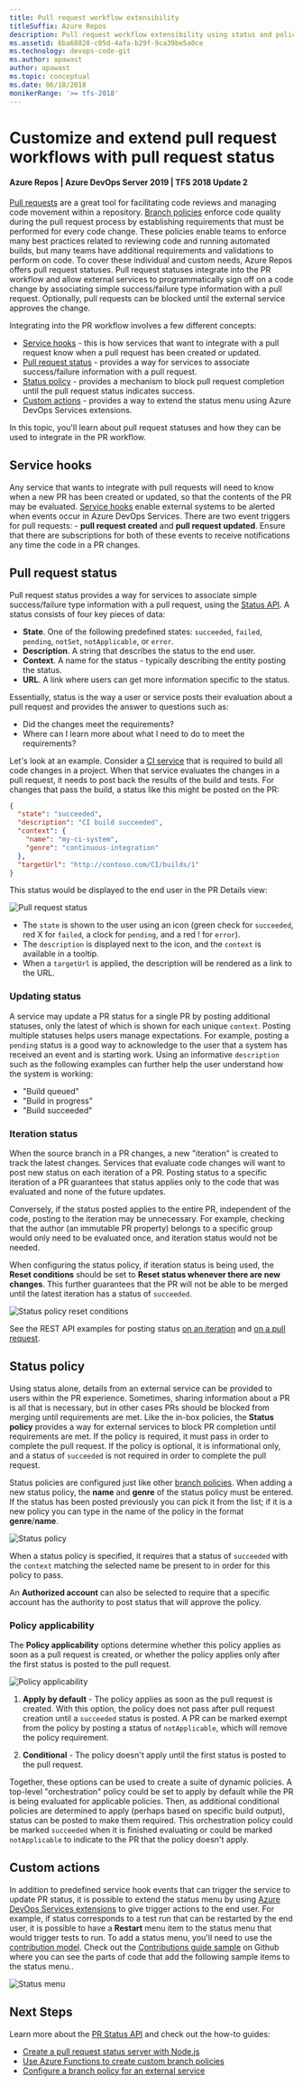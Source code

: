 ```yaml
---
title: Pull request workflow extensibility
titleSuffix: Azure Repos
description: Pull request workflow extensibility using status and policy
ms.assetid: 6ba68828-c05d-4afa-b29f-9ca39be5a0ce
ms.technology: devops-code-git 
ms.author: apawast
author: apawast
ms.topic: conceptual
ms.date: 06/18/2018
monikerRange: '>= tfs-2018'
---
```


# Customize and extend pull request workflows with pull request status

#### Azure Repos | Azure DevOps Server 2019 | TFS 2018 Update 2

[Pull requests](pull-requests.md) are a great tool for facilitating code reviews and managing code movement within a repository.
[Branch policies](branch-policies.md) enforce code quality during the pull request process by establishing requirements that must be performed for every code change.
These policies enable teams to enforce many best practices related to reviewing code and running automated builds, but many teams have additional requirements and validations to perform on code. To cover these individual and custom needs, Azure Repos offers pull request statuses. Pull request statuses integrate into the PR workflow and allow external services to programmatically sign off on a code change by associating simple success/failure type information with a pull request. Optionally, pull requests can be blocked until the external service approves the change.

Integrating into the PR workflow involves a few different concepts:

- [Service hooks](#service-hooks) - this is how services that want to integrate with a pull request know when a pull request has been created or updated.
- [Pull request status](#pull-request-status) - provides a way for services to associate success/failure information with a pull request.
- [Status policy](#status-policy) - provides a mechanism to block pull request completion until the pull request status indicates success.
- [Custom actions](#custom-actions) - provides a way to extend the status menu using Azure DevOps Services extensions.

In this topic, you'll learn about pull request statuses and how they can be used to integrate in the PR workflow.

## Service hooks

Any service that wants to integrate with pull requests will need to know when a new PR has been created or updated, so that the contents of the PR may be evaluated.
[Service hooks](../../service-hooks/overview.md) enable external systems to be alerted when events occur in Azure DevOps Services.
There are two event triggers for pull requests: - **pull request created** and **pull request updated**.
Ensure that there are subscriptions for both of these events to receive notifications any time the code in a PR changes.

## Pull request status

Pull request status provides a way for services to associate simple success/failure type information with a pull request, using the [Status API](https://go.microsoft.com/fwlink/?linkid=854107).
A status consists of four key pieces of data:

- **State**. One of the following predefined states: `succeeded`, `failed`, `pending`, `notSet`, `notApplicable`, or `error`.
- **Description**. A string that describes the status to the end user.
- **Context**. A name for the status - typically describing the entity posting the status.
- **URL**. A link where users can get more information specific to the status.

Essentially, status is the way a user or service posts their evaluation about a pull request and provides the answer to questions such as:

- Did the changes meet the requirements?
- Where can I learn more about what I need to do to meet the requirements?

Let's look at an example.
Consider a [CI service](../../pipelines/index.yml) that is required to build all code changes in a project.
When that service evaluates the changes in a pull request, it needs to post back the results of the build and tests.
For changes that pass the build, a status like this might be posted on the PR:

```json
{
  "state": "succeeded",
  "description": "CI build succeeded",
  "context": {
    "name": "my-ci-system",
    "genre": "continuous-integration"
  },
  "targetUrl": "http://contoso.com/CI/builds/1"
}
```

This status would be displayed to the end user in the PR Details view:

![Pull request status](media/pull-request-status/pull-request-status.png)

- The `state` is shown to the user using an icon (green check for `succeeded`, red X for `failed`, a clock for `pending`, and a red ! for `error`).
- The `description` is displayed next to the icon, and the `context` is available in a tooltip.
- When a `targetUrl` is applied, the description will be rendered as a link to the URL.

### Updating status

A service may update a PR status for a single PR by posting additional statuses, only the latest of which is shown for each unique `context`.
Posting multiple statuses helps users manage expectations.
For example, posting a `pending` status is a good way to acknowledge to the user that a system has received an event and is starting work.
Using an informative `description` such as the following examples can further help the user understand how the system is working:

- "Build queued"
- "Build in progress"
- "Build succeeded"

### Iteration status

When the source branch in a PR changes, a new "iteration" is created to track the latest changes.
Services that evaluate code changes will want to post new status on each iteration of a PR.
Posting status to a specific iteration of a PR guarantees that status applies only to the code that was evaluated and none of the future updates.

Conversely, if the status posted applies to the entire PR, independent of the code, posting to the iteration may be unnecessary. For example, checking that the author (an immutable PR property) belongs to a specific group would only need to be evaluated once, and iteration status would not be needed.

When configuring the status policy, if iteration status is being used, the **Reset conditions** should be set to **Reset status whenever there are new changes**.
This further guarantees that the PR will not be able to be merged until the latest iteration has a status of `succeeded`.

![Status policy reset conditions](media/pull-request-status/pull-request-status-policy-reset-conditions.png)

See the REST API examples for posting status [on an iteration](/rest/api/vsts/git/pull%20request%20statuses/create?view=vsts-rest-4.1#on-iteration) and [on a pull request](/rest/api/vsts/git/pull%20request%20statuses/create?view=vsts-rest-4.1#on-pull-request).

## Status policy

Using status alone, details from an external service can be provided to users within the PR experience.
Sometimes, sharing information about a PR is all that is necessary, but in other cases PRs should be blocked from merging until requirements are met.
Like the in-box policies, the **Status policy** provides a way for external services to block PR completion until requirements are met. If the policy is required, it must pass in order to complete the pull request. If the policy is optional, it is informational only, and a status of `succeeded` is not required in order to complete the pull request.

Status policies are configured just like other [branch policies](branch-policies.md).
When adding a new status policy, the **name** and **genre** of the status policy must be entered. If the status has been posted previously you can pick it from the list; if it is a new policy you can type in the name of the policy in the format **genre**/**name**.

![Status policy](media/pull-request-status/pull-request-status-policy.png)

When a status policy is specified, it requires that a status of `succeeded` with the `context` matching the selected name be present to in order for this policy to pass.

An **Authorized account** can also be selected to require that a specific account has the authority to post status that will approve the policy.

### Policy applicability

The **Policy applicability** options determine whether this policy applies as soon as a pull request is created, or whether the policy applies only after the first status is posted to the pull request.

![Policy applicability](media/pull-request-status/policy-applicability.png)

1.  **Apply by default** - The policy applies as soon as the pull request is created. With this option, the policy does not pass after pull request creation until a `succeeded` status is posted.
    A PR can be marked exempt from the policy by posting a status of `notApplicable`, which will remove the policy requirement.

2.  **Conditional** - The policy doesn't apply until the first status is posted to the pull request.

Together, these options can be used to create a suite of dynamic policies.
A top-level "orchestration" policy could be set to apply by default while the PR is being evaluated for applicable policies.
Then, as additional conditional policies are determined to apply (perhaps based on specific build output), status can be posted to make them required.
This orchestration policy could be marked `succeeded` when it is finished evaluating or could be marked `notApplicable` to indicate to the PR that the policy doesn't apply.

## Custom actions

In addition to predefined service hook events that can trigger the service to update PR status, it is possible to extend the status menu by using [Azure DevOps Services extensions](../../extend/index.md) to give trigger actions to the end user. For example, if status corresponds to a test run that can be restarted by the end user, it is possible to have a **Restart** menu item to the status menu that would trigger tests to run. To add a status menu, you'll need to use the [contribution model](../../extend/develop/contributions-overview.md). Check out the [Contributions guide sample](https://github.com/Microsoft/vsts-extension-samples/blob/master/contributions-guide/vss-extension.json#L670) on Github where you can see the parts of code that add the following sample items to the status menu..

![Status menu](media/pull-request-status/custom-status-menu-entries.png)

## Next Steps

Learn more about the [PR Status API](https://go.microsoft.com/fwlink/?linkid=854107) and check out the how-to guides:

- [Create a pull request status server with Node.js](create-pr-status-server.md)
- [Use Azure Functions to create custom branch policies](create-pr-status-server-with-azure-functions.md)
- [Configure a branch policy for an external service](pr-status-policy.md)
